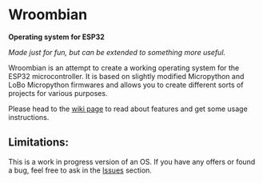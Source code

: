 # Wroombian

<strong>Operating system for ESP32</strong>

*Made just for fun, but can be extended to something more useful.*

Wroombian is an attempt to create a working operating system for the ESP32 microcontroller. It is based on slightly modified Micropython and LoBo Micropython firmwares and allows you to create different sorts of projects for various purposes.

Please head to the [wiki page](https://github.com/Isopodus/Wroombian/wiki) to read about features and get some usage instructions.

## Limitations: 
This is a work in progress version of an OS. If you have any offers or found a bug, feel free to ask in the <a href="https://github.com/Isopodus/Wroombian/issues">Issues</a> section.
